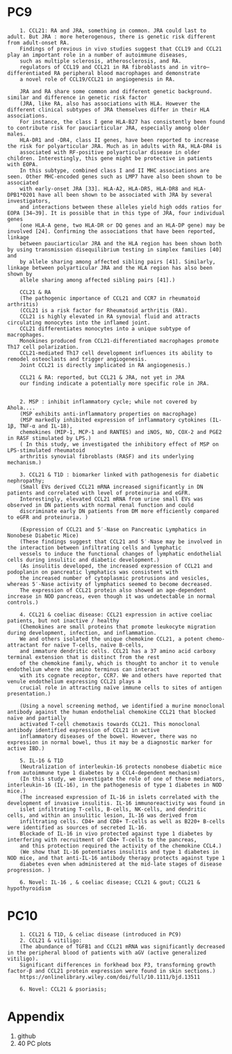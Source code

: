  # PC9		

		1. CCL21: RA and JRA, something in common. JRA could last to adult. But JRA : more heterogenous, there is genetic risk different from adult-onset RA.
		Findings of previous in vivo studies suggest that CCL19 and CCL21 play an important role in a number of autoimmune diseases,
		such as multiple sclerosis, atherosclerosis, and RA.
		regulators of CCL19 and CCL21 in RA fibroblasts and in vitro–differentiated RA peripheral blood macrophages and demonstrate
		a novel role of CCL19/CCL21 in angiogenesis in RA.
		
		JRA and RA share some common and different genetic background. similar and difference in genetic risk factor
		(JRA, like RA, also has associations with HLA. However the different clinical subtypes of JRA themselves differ in their HLA associations.
		For instance, the class I gene HLA-B27 has consistently been found to contribute risk for pauciarticular JRA, especially among older males.
		HLA-DR1 and -DR4, class II genes, have been reported to increase the risk for polyarticular JRA. Much as in adults with RA, HLA-DR4 is
		associated with RF-positive polyarticular disease in older children. Interestingly, this gene might be protective in patients with EOPA.
		In this subtype, combined class I and II MHC associations are seen. Other MHC-encoded genes such as LMP7 have also been shown to be associated
		with early-onset JRA [33]. HLA-A2, HLA-DR5, HLA-DR8 and HLA-DPB1*0201 have all been shown to be associated with JRA by several investigators,
		and interactions between these alleles yield high odds ratios for EOPA [34–39]. It is possible that in this type of JRA, four individual genes
		(one HLA-A gene, two HLA-DR or DQ genes and an HLA-DP gene) may be involved [24]. Confirming the associations that have been reported, linkage
		between pauciarticular JRA and the HLA region has been shown both by using transmission disequilibrium testing in simplex families [40] and
		by allele sharing among affected sibling pairs [41]. Similarly, linkage between polyarticular JRA and the HLA region has also been shown by
		allele sharing among affected sibling pairs [41].)
		
		CCL21 & RA
		(The pathogenic importance of CCL21 and CCR7 in rheumatoid arthritis)
		(CCL21 is a risk factor for Rheumatoid arthritis (RA).
		CCL21 is highly elevated in RA synovial fluid and attracts circulating monocytes into the inflamed joint.
		CCL21 differentiates monocytes into a unique subtype of macrophages.
		Monokines produced from CCL21-differentiated macrophages promote Th17 cell polarization.
		CCL21-mediated Th17 cell development influences its ability to remodel osteoclasts and trigger angiogenesis.
		Joint CCL21 is directly implicated in RA angiogenesis.)
		
		CCL21 & RA: reported, but CCL21 & JRA, not yet in JRA
		our finding indicate a potentially more specific role in JRA.
		
		
		2. MSP : inhibit inflammatory cycle; while not covered by Ahola....
		(MSP exhibits anti-inflammatory properties on macrophage)
		(MSP markedly inhibited expression of inflammatory cytokines (IL-1β, TNF-α and IL-18),
		chemokines (MIP-1, MCP-1 and RANTES) and iNOS, NO, COX-2 and PGE2 in RASF stimulated by LPS.)
		( In this study, we investigated the inhibitory effect of MSP on LPS-stimulated rheumatoid
		arthritis synovial fibroblasts (RASF) and its underlying mechanism.)
		
		3. CCL21 & T1D : biomarker linked with pathogenesis for diabetic nephropathy;
		(Small EVs derived CCL21 mRNA increased significantly in DN patients and correlated with level of proteinuria and eGFR.
		Interestingly, elevated CCL21 mRNA from urine small EVs was observed in DN patients with normal renal function and could
		discriminate early DN patients from DM more efficiently compared to eGFR and proteinuria. )
		
		(Expression of CCL21 and 5′-Nase on Pancreatic Lymphatics in Nonobese Diabetic Mice)
		(These findings suggest that CCL21 and 5′-Nase may be involved in the interaction between infiltrating cells and lymphatic
		vessels to induce the functional changes of lymphatic endothelial cells during insulitic and diabetic development.)
		(As insulitis developed, the increased expression of CCL21 and podoplanin on pancreatic lymphatics was consistent with
		the increased number of cytoplasmic protrusions and vesicles, whereas 5′-Nase activity of lymphatics seemed to become decreased.
		The expression of CCL21 protein also showed an age-dependent increase in NOD pancreas, even though it was undetectable in normal controls.)
		
		4. CCL21 & coeliac disease: CCL21 expression in active coeliac patients, but not inactive / healthy
		(Chemokines are small proteins that promote leukocyte migration during development, infection, and inflammation.
		We and others isolated the unique chemokine CCL21, a potent chemo-attractant for naïve T-cells, naïve B-cells,
		and immature dendritic cells. CCL21 has a 37 amino acid carboxy terminal extension that is distinct from the rest
		of the chemokine family, which is thought to anchor it to venule endothelium where the amino terminus can interact
		with its cognate receptor, CCR7. We and others have reported that venule endothelium expressing CCL21 plays a
		crucial role in attracting naïve immune cells to sites of antigen presentation.)
		
		(Using a novel screening method, we identified a murine monoclonal antibody against the human endothelial chemokine CCL21 that blocked naïve and partially
		activated T-cell chemotaxis towards CCL21. This monoclonal antibody identified expression of CCL21 in active
		inflammatory diseases of the bowel. However, there was no expression in normal bowel, thus it may be a diagnostic marker for active IBD.)
		
		5. IL-16 & T1D
		(Neutralization of interleukin-16 protects nonobese diabetic mice from autoimmune type 1 diabetes by a CCL4-dependent mechanism)
		(In this study, we investigate the role of one of these mediators, interleukin-16 (IL-16), in the pathogenesis of type 1 diabetes in NOD mice.)
		(The increased expression of IL-16 in islets correlated with the development of invasive insulitis. IL-16 immunoreactivity was found in
		islet infiltrating T-cells, B-cells, NK-cells, and dendritic cells, and within an insulitic lesion, IL-16 was derived from
		infiltrating cells. CD4+ and CD8+ T-cells as well as B220+ B-cells were identified as sources of secreted IL-16.
		Blockade of IL-16 in vivo protected against type 1 diabetes by interfering with recruitment of CD4+ T-cells to the pancreas,
		and this protection required the activity of the chemokine CCL4.)
		(We show that IL-16 potentiates insulitis and type 1 diabetes in NOD mice, and that anti-IL-16 antibody therapy protects against type 1
		diabetes even when administered at the mid-late stages of disease progression. )
		
		6. Novel: IL-16 , & coeliac disease; CCL21 & gout; CCL21 & hypothyroidism
		
# PC10
		1. CCL21 & T1D, & celiac disease (introduced in PC9)
		2. CCL21 & vitiligo:
		(The abundance of TGFB1 and CCL21 mRNA was significantly decreased in the peripheral blood of patients with aGV (active generalized vitiligo).
		Significant differences in forkhead box P3, transforming growth factor-β and CCL21 protein expression were found in skin sections.)
		https://onlinelibrary.wiley.com/doi/full/10.1111/bjd.13511
		
		6. Novel: CCL21 & psoriasis;
		
		
		
# Appendix
1. github
2. 40 PC plots
		
		
		
		
